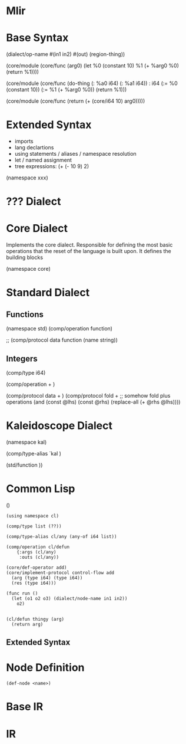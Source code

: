 # Mlir


# Base Syntax

(dialect/op-name #(in1 in2) #(out) (region-thing))

(core/module
    (core/func (arg0)
        (let %0 (constant 10)
             %1 (+ %arg0 %0)
             (return %1))))

(core/module 
    (core/func (do-thing (: %a0 i64) (: %a1 i64)) : i64
        (:= %0 (constant 10))
        (:= %1 (+ %arg0 %0))
        (return %1)))

(core/module
    (core/func
        (return (+ (core/i64 10) arg0)))))

# Extended Syntax

- imports
- lang declartions
- using statements / aliases / namespace resolution
- let / named assignment
- tree expressions: (+ (- 10 9) 2)

(namespace xxx)

# ??? Dialect

# Core Dialect
Implements the core dialect.  Responsible for defining the most basic operations that the reset of the language is built upon.  It defines the building blocks 

(namespace core)



# Standard Dialect

## Functions

(namespace std)
(comp/operation function)

;; 
(comp/protocol data function
    (name string))

## Integers

(comp/type i64)

(comp/operation + )

(comp/protocol data +
    )
(comp/protocol fold +
    ;; somehow fold plus operations
    (and (const @lhs)
         (const @rhs)
    (replace-all (+ @rhs @lhs))))


# Kaleidoscope Dialect

(namespace kal)

(comp/type-alias `kal )


(std/function ))

# Common Lisp

()

```
(using namespace cl)

(comp/type list (??))

(comp/type-alias cl/any (any-of i64 list))

(comp/operation cl/defun
    {:args (cl/any)
     :outs (cl/any))

(core/def-operator add)
(core/implement-protocol control-flow add
  (arg (type i64) (type i64))
  (res (type i64)))

(func run ()
  (let (o1 o2 o3) (dialect/node-name in1 in2))
    o2)


```

```
(cl/defun thingy (arg)
  (return arg)
```

## Extended Syntax



Node Definition
===============

```
(def-node <name>)
```


# Base IR


# IR
